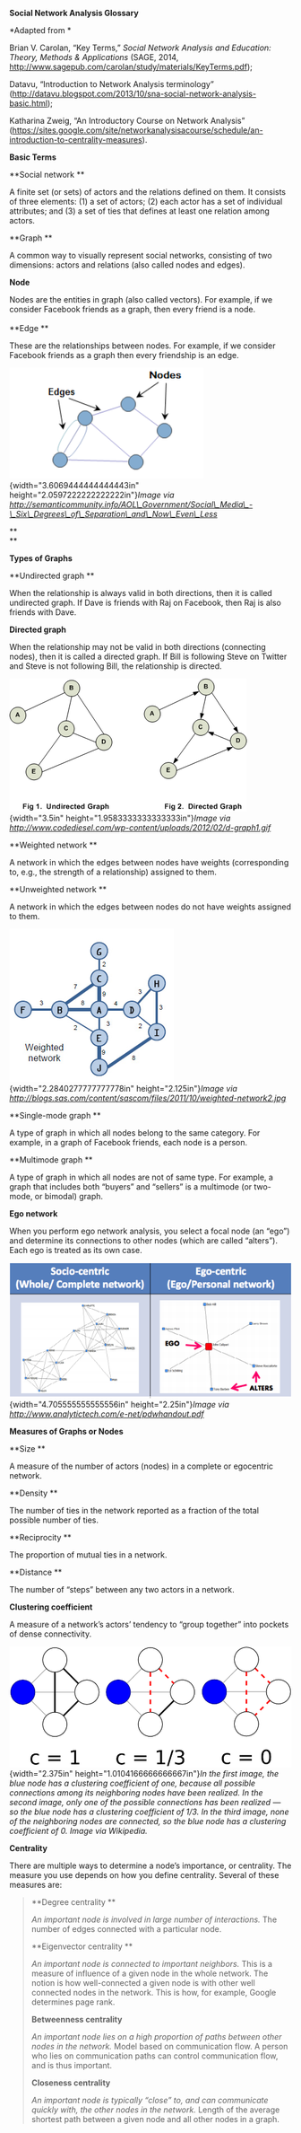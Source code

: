 **Social Network Analysis Glossary**

*Adapted from *

Brian V. Carolan, “Key Terms,” *Social Network Analysis and Education:
Theory, Methods & Applications* (SAGE, 2014,
http://www.sagepub.com/carolan/study/materials/KeyTerms.pdf);

Datavu, “Introduction to Network Analysis terminology”
(<http://datavu.blogspot.com/2013/10/sna-social-network-analysis-basic.html>);

Katharina Zweig, “An Introductory Course on Network Analysis”
(<https://sites.google.com/site/networkanalysisacourse/schedule/an-introduction-to-centrality-measures>).

**Basic Terms**

**Social network **

A finite set (or sets) of actors and the relations defined on them. It
consists of three elements: (1) a set of actors; (2) each actor has a
set of individual attributes; and (3) a set of ties that defines at
least one relation among actors.

**Graph **

A common way to visually represent social networks, consisting of two
dimensions: actors and relations (also called nodes and edges).

**Node**

Nodes are the entities in graph (also called vectors). For example, if
we consider Facebook friends as a graph, then every friend is a node. \
\
**Edge **

These are the relationships between nodes. For example, if we consider
Facebook friends as a graph then every friendship is an edge.

![](-imgs/media/image1.png){width="3.6069444444444443in"
height="2.0597222222222222in"}*Image via
http://semanticommunity.info/AOL\_Government/Social\_Media\_-\_Six\_Degrees\_of\_Separation\_and\_Now\_Even\_Less*

**\
**

**Types of Graphs**

**Undirected graph **

When the relationship is always valid in both directions, then it is
called undirected graph. If Dave is friends with Raj on Facebook, then
Raj is also friends with Dave.

**Directed graph**

When the relationship may not be valid in both directions (connecting
nodes), then it is called a directed graph. If Bill is following Steve
on Twitter and Steve is not following Bill, the relationship is
directed.

![](-imgs/media/image2.gif){width="3.5in"
height="1.9583333333333333in"}*Image via
http://www.codediesel.com/wp-content/uploads/2012/02/d-graph1.gif*

**Weighted network **

A network in which the edges between nodes have weights (corresponding
to, e.g., the strength of a relationship) assigned to them.

**Unweighted network **

A network in which the edges between nodes do not have weights assigned
to them.

![](-imgs/media/image3.jpeg){width="2.2840277777777778in"
height="2.125in"}*Image via
http://blogs.sas.com/content/sascom/files/2011/10/weighted-network2.jpg*

**Single-mode graph **

A type of graph in which all nodes belong to the same category. For
example, in a graph of Facebook friends, each node is a person.

**Multimode graph **

A type of graph in which all nodes are not of same type. For example, a
graph that includes both “buyers” and “sellers” is a multimode (or
two-mode, or bimodal) graph.

**Ego network**

When you perform ego network analysis, you select a focal node (an
“ego”) and determine its connections to other nodes (which are called
“alters”). Each ego is treated as its own case.

![](-imgs/media/image4.png){width="4.705555555555556in"
height="2.25in"}*Image via
http://www.analytictech.com/e-net/pdwhandout.pdf*

**Measures of Graphs or Nodes**

**Size **

A measure of the number of actors (nodes) in a complete or egocentric
network.

**Density **

The number of ties in the network reported as a fraction of the total
possible number of ties.

**Reciprocity **

The proportion of mutual ties in a network.

**Distance **

The number of “steps” between any two actors in a network.

**Clustering coefficient**

A measure of a network’s actors’ tendency to “group together” into
pockets of dense connectivity.

![](-imgs/media/image5.png){width="2.375in"
height="1.0104166666666667in"}*In the first image, the blue node has a
clustering coefficient of one, because all possible connections among
its neighboring nodes have been realized. In the second image, only one
of the possible connections has been realized — so the blue node has a
clustering coefficient of 1/3. In the third image, none of the
neighboring nodes are connected, so the blue node has a clustering
coefficient of 0. Image via Wikipedia.*

**Centrality**

There are multiple ways to determine a node’s importance, or centrality.
The measure you use depends on how you define centrality. Several of
these measures are:

> **Degree centrality **
>
> *An important node is involved in large number of interactions.* The
> number of edges connected with a particular node.
>
> **Eigenvector centrality **
>
> *An important node is connected to important neighbors.* This is a
> measure of influence of a given node in the whole network. The notion
> is how well-connected a given node is with other well connected nodes
> in the network. This is how, for example, Google determines page rank.
>
> **Betweenness centrality**
>
> *An important node lies on a high proportion of paths between other
> nodes in the network.* Model based on communication flow. A person who
> lies on communication paths can control communication flow, and is
> thus important.
>
> **Closeness centrality**
>
> *An important node is typically “close” to, and can communicate
> quickly with, the other* *nodes in the network.* Length of the average
> shortest path between a given node and all other nodes in a graph.

